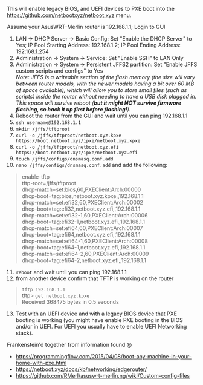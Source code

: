 This will enable legacy BIOS, and UEFI devices to PXE boot into the https://github.com/netbootxyz/netboot.xyz menu.

Assume your AsusWRT-Merlin router is 192.168.1.1; Login to GUI
1. LAN -> DHCP Server -> Basic Config: Set "Enable the DHCP Server" to Yes; IP Pool Starting Address: 192.168.1.2; IP Pool Ending Address: 192.168.1.254
2. Administration -> System -> Service: Set "Enable SSH" to LAN Only
3. Administration -> System -> Persistent JFFS2 partition: Set "Enable JFFS custom scripts and configs" to Yes  
   _Note: JFFS is a writeable section of the flash memory (the size will vary between router models, with the newer models having a bit over 60 MB of space available), which will allow you to store small files (such as scripts) inside the router without needing to have a USB disk plugged in. This space will survive reboot (**but it might NOT survive firmware flashing, so back it up first before flashing!**)._
4. Reboot the router from the GUI and wait until you can ping 192.168.1.1
5. `ssh username@192.168.1.1`
6. `mkdir /jffs/tftproot`
7. `curl -o /jffs/tftproot/netboot.xyz.kpxe https://boot.netboot.xyz/ipxe/netboot.xyz.kpxe`
8. `curl -o /jffs/tftproot/netboot.xyz.efi https://boot.netboot.xyz/ipxe/netboot.xyz.efi`
9. `touch /jffs/configs/dnsmasq.conf.add`
10. `nano /jffs/configs/dnsmasq.conf.add` and add the following:

> enable-tftp  
> tftp-root=/jffs/tftproot  
> dhcp-match=set:bios,60,PXEClient:Arch:00000  
> dhcp-boot=tag:bios,netboot.xyz.kpxe,,192.168.1.1  
> dhcp-match=set:efi32,60,PXEClient:Arch:00002  
> dhcp-boot=tag:efi32,netboot.xyz.efi,,192.168.1.1  
> dhcp-match=set:efi32-1,60,PXEClient:Arch:00006  
> dhcp-boot=tag:efi32-1,netboot.xyz.efi,,192.168.1.1  
> dhcp-match=set:efi64,60,PXEClient:Arch:00007  
> dhcp-boot=tag:efi64,netboot.xyz.efi,,192.168.1.1  
> dhcp-match=set:efi64-1,60,PXEClient:Arch:00008  
> dhcp-boot=tag:efi64-1,netboot.xyz.efi,,192.168.1.1  
> dhcp-match=set:efi64-2,60,PXEClient:Arch:00009  
> dhcp-boot=tag:efi64-2,netboot.xyz.efi,,192.168.1.1  

11. `reboot` and wait until you can ping 192.168.1.1
12. from another device confirm that TFTP is working on the router

> `tftp 192.168.1.1`  
> tftp> `get netboot.xyz.kpxe`  
> Received 368475 bytes in 0.5 seconds  

13. Test with an UEFI device and with a legacy BIOS device that PXE booting is working (you might have enable PXE booting in the BIOS and/or in UEFI. For UEFI you usually have to enable UEFI Networking stack).


Frankenstein'd together from information found @
* https://programmingflow.com/2015/04/08/boot-any-machine-in-your-home-with-pxe.html
* https://netboot.xyz/docs/kb/networking/edgerouter/
* https://github.com/RMerl/asuswrt-merlin.ng/wiki/Custom-config-files